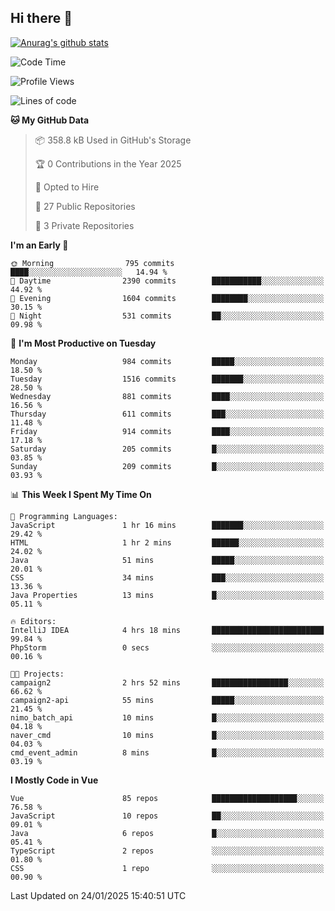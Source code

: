 ## Hi there 👋

[![Anurag's github stats](https://github-readme-stats.vercel.app/api?username=Songwonseok)](https://github.com/anuraghazra/github-readme-stats)



<!--START_SECTION:waka-->
![Code Time](http://img.shields.io/badge/Code%20Time-3%2C253%20hrs%207%20mins-blue)

![Profile Views](http://img.shields.io/badge/Profile%20Views-0-blue)

![Lines of code](https://img.shields.io/badge/From%20Hello%20World%20I%27ve%20Written-34.8%20million%20lines%20of%20code-blue)

**🐱 My GitHub Data** 

> 📦 358.8 kB Used in GitHub's Storage 
 > 
> 🏆 0 Contributions in the Year 2025
 > 
> 💼 Opted to Hire
 > 
> 📜 27 Public Repositories 
 > 
> 🔑 3 Private Repositories 
 > 
**I'm an Early 🐤** 

```text
🌞 Morning                795 commits         ████░░░░░░░░░░░░░░░░░░░░░   14.94 % 
🌆 Daytime                2390 commits        ███████████░░░░░░░░░░░░░░   44.92 % 
🌃 Evening                1604 commits        ████████░░░░░░░░░░░░░░░░░   30.15 % 
🌙 Night                  531 commits         ██░░░░░░░░░░░░░░░░░░░░░░░   09.98 % 
```
📅 **I'm Most Productive on Tuesday** 

```text
Monday                   984 commits         █████░░░░░░░░░░░░░░░░░░░░   18.50 % 
Tuesday                  1516 commits        ███████░░░░░░░░░░░░░░░░░░   28.50 % 
Wednesday                881 commits         ████░░░░░░░░░░░░░░░░░░░░░   16.56 % 
Thursday                 611 commits         ███░░░░░░░░░░░░░░░░░░░░░░   11.48 % 
Friday                   914 commits         ████░░░░░░░░░░░░░░░░░░░░░   17.18 % 
Saturday                 205 commits         █░░░░░░░░░░░░░░░░░░░░░░░░   03.85 % 
Sunday                   209 commits         █░░░░░░░░░░░░░░░░░░░░░░░░   03.93 % 
```


📊 **This Week I Spent My Time On** 

```text
💬 Programming Languages: 
JavaScript               1 hr 16 mins        ███████░░░░░░░░░░░░░░░░░░   29.42 % 
HTML                     1 hr 2 mins         ██████░░░░░░░░░░░░░░░░░░░   24.02 % 
Java                     51 mins             █████░░░░░░░░░░░░░░░░░░░░   20.01 % 
CSS                      34 mins             ███░░░░░░░░░░░░░░░░░░░░░░   13.36 % 
Java Properties          13 mins             █░░░░░░░░░░░░░░░░░░░░░░░░   05.11 % 

🔥 Editors: 
IntelliJ IDEA            4 hrs 18 mins       █████████████████████████   99.84 % 
PhpStorm                 0 secs              ░░░░░░░░░░░░░░░░░░░░░░░░░   00.16 % 

🐱‍💻 Projects: 
campaign2                2 hrs 52 mins       █████████████████░░░░░░░░   66.62 % 
campaign2-api            55 mins             █████░░░░░░░░░░░░░░░░░░░░   21.45 % 
nimo_batch_api           10 mins             █░░░░░░░░░░░░░░░░░░░░░░░░   04.18 % 
naver_cmd                10 mins             █░░░░░░░░░░░░░░░░░░░░░░░░   04.03 % 
cmd_event_admin          8 mins              █░░░░░░░░░░░░░░░░░░░░░░░░   03.19 % 
```

**I Mostly Code in Vue** 

```text
Vue                      85 repos            ███████████████████░░░░░░   76.58 % 
JavaScript               10 repos            ██░░░░░░░░░░░░░░░░░░░░░░░   09.01 % 
Java                     6 repos             █░░░░░░░░░░░░░░░░░░░░░░░░   05.41 % 
TypeScript               2 repos             ░░░░░░░░░░░░░░░░░░░░░░░░░   01.80 % 
CSS                      1 repo              ░░░░░░░░░░░░░░░░░░░░░░░░░   00.90 % 
```




 Last Updated on 24/01/2025 15:40:51 UTC
<!--END_SECTION:waka-->
